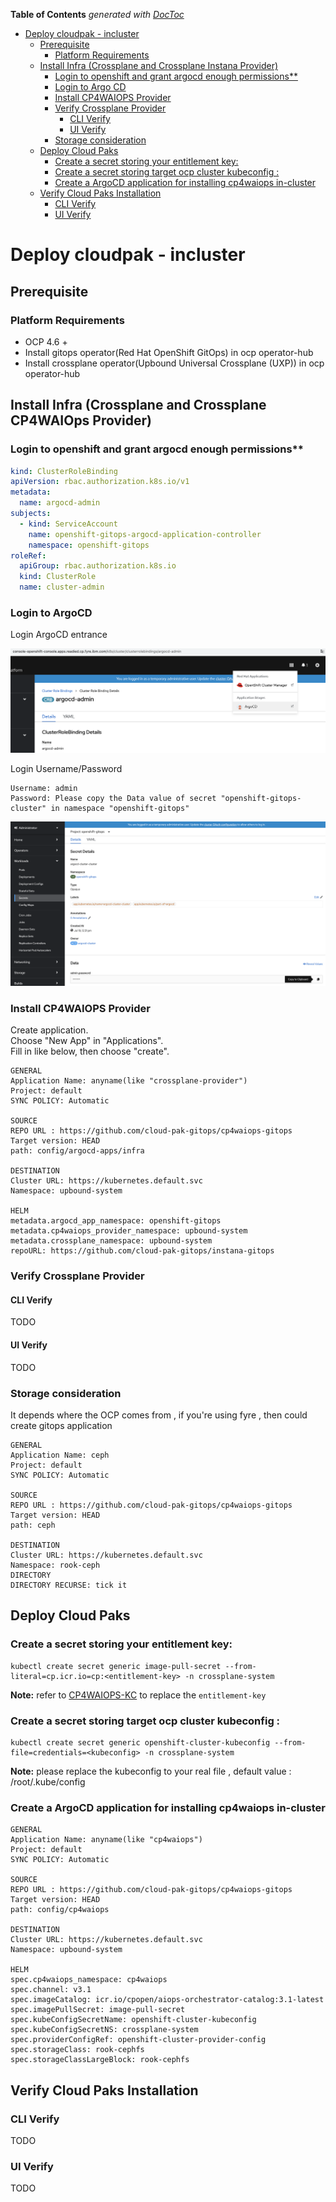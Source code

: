 <!-- START doctoc generated TOC please keep comment here to allow auto update -->
<!-- DON'T EDIT THIS SECTION, INSTEAD RE-RUN doctoc TO UPDATE -->
**Table of Contents**  *generated with [DocToc](https://github.com/thlorenz/doctoc)*

- [Deploy cloudpak - incluster](#deploy-cloudpak---incluster)
  - [Prerequisite](#prerequisite)
    - [Platform Requirements](#platform-requirements)
  - [Install Infra (Crossplane and Crossplane Instana Provider)](#install-infra-crossplane-and-crossplane-instana-provider)
    - [Login to openshift and grant argocd enough permissions**](#login-to-openshift-and-grant-argo-cd-enough-permissions)
    - [Login to Argo CD](#login-to-argo-cd)
    - [Install CP4WAIOPS Provider](#install-cp4waiops-provider)
    - [Verify Crossplane Provider](#verify-crossplane-provider)
      - [CLI Verify](#cli-verify)
      - [UI Verify](#ui-verify)
    - [Storage consideration](#storage-consideration)
  - [Deploy Cloud Paks](#deploy-cloud-paks)
    - [Create a secret storing your entitlement key:](#create-a-secret-storing-your-entitlement-key)
    - [Create a secret storing target ocp cluster kubeconfig :](#create-a-secret-storing-target-ocp-cluster-kubeconfig-)
    - [Create a ArgoCD application for installing cp4waiops in-cluster](#create-a-argocd-application-for-installing-cp4waiops-in-cluster)
  - [Verify Cloud Paks Installation](#verify-cloud-paks-installation)
      - [CLI Verify](#cli-verify-1)
      - [UI Verify](#ui-verify-1)

<!-- END doctoc generated TOC please keep comment here to allow auto update -->

# Deploy cloudpak - incluster

## Prerequisite

### Platform Requirements

- OCP 4.6 + 
- Install gitops operator(Red Hat OpenShift GitOps) in ocp operator-hub
- Install crossplane operator(Upbound Universal Crossplane (UXP)) in ocp operator-hub

## Install Infra (Crossplane and Crossplane CP4WAIOps Provider)

### Login to openshift and grant argocd enough permissions**

```yaml
kind: ClusterRoleBinding
apiVersion: rbac.authorization.k8s.io/v1
metadata:
  name: argocd-admin
subjects:
  - kind: ServiceAccount
    name: openshift-gitops-argocd-application-controller
    namespace: openshift-gitops
roleRef:
  apiGroup: rbac.authorization.k8s.io
  kind: ClusterRole
  name: cluster-admin
```

### Login to ArgoCD

Login ArgoCD entrance

![Login entrance](./images/ArgoCD-Interface.png)   

Login Username/Password
```
Username: admin  
Password: Please copy the Data value of secret "openshift-gitops-cluster" in namespace "openshift-gitops"
```

![Secret data](./images/login-argocd-user-pass.png) 

### Install CP4WAIOPS Provider

Create application.  
Choose "New App" in "Applications".  
Fill in like below, then choose "create". 

```
GENERAL
Application Name: anyname(like "crossplane-provider")
Project: default
SYNC POLICY: Automatic

SOURCE
REPO URL : https://github.com/cloud-pak-gitops/cp4waiops-gitops
Target version: HEAD
path: config/argocd-apps/infra

DESTINATION
Cluster URL: https://kubernetes.default.svc
Namespace: upbound-system

HELM
metadata.argocd_app_namespace: openshift-gitops
metadata.cp4waiops_provider_namespace: upbound-system
metadata.crossplane_namespace: upbound-system
repoURL: https://github.com/cloud-pak-gitops/instana-gitops
```

### Verify Crossplane Provider

#### CLI Verify

TODO

#### UI Verify

TODO

### Storage consideration 

It depends where the OCP comes from , if you're using fyre , then could create gitops application

```
GENERAL
Application Name: ceph
Project: default
SYNC POLICY: Automatic

SOURCE
REPO URL : https://github.com/cloud-pak-gitops/cp4waiops-gitops
Target version: HEAD
path: ceph

DESTINATION
Cluster URL: https://kubernetes.default.svc
Namespace: rook-ceph
DIRECTORY
DIRECTORY RECURSE: tick it
```

## Deploy Cloud Paks

### Create a secret storing your entitlement key:

```
kubectl create secret generic image-pull-secret --from-literal=cp.icr.io=cp:<entitlement-key> -n crossplane-system
```

**Note:** refer to [CP4WAIOPS-KC](https://www.ibm.com/docs/en/cloud-paks/cp-waiops/3.1.0?topic=installing-preparing-install-cloud-pak#entitlement_keys) to replace the `entitlement-key` 

### Create a secret storing target ocp cluster kubeconfig :

```
kubectl create secret generic openshift-cluster-kubeconfig --from-file=credentials=<kubeconfig> -n crossplane-system
```

**Note:** please replace the kubeconfig to your real file , default value : /root/.kube/config


### Create a ArgoCD application for installing cp4waiops in-cluster

```
GENERAL
Application Name: anyname(like "cp4waiops")
Project: default
SYNC POLICY: Automatic

SOURCE
REPO URL : https://github.com/cloud-pak-gitops/cp4waiops-gitops
Target version: HEAD
path: config/cp4waiops

DESTINATION
Cluster URL: https://kubernetes.default.svc
Namespace: upbound-system

HELM
spec.cp4waiops_namespace: cp4waiops
spec.channel: v3.1
spec.imageCatalog: icr.io/cpopen/aiops-orchestrator-catalog:3.1-latest
spec.imagePullSecret: image-pull-secret
spec.kubeConfigSecretName: openshift-cluster-kubeconfig
spec.kubeConfigSecretNS: crossplane-system
spec.providerConfigRef: openshift-cluster-provider-config 
spec.storageClass: rook-cephfs
spec.storageClassLargeBlock: rook-cephfs
```

## Verify Cloud Paks Installation

### CLI Verify

TODO

### UI Verify

TODO